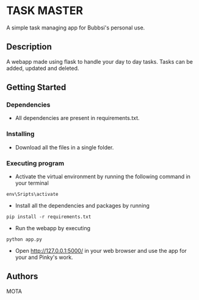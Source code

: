 # TASK MASTER

A simple task managing app for Bubbsi's personal use.

## Description

A webapp made using flask to handle your day to day tasks. Tasks can be added, updated and deleted.

## Getting Started

### Dependencies

* All dependencies are present in requirements.txt.

### Installing

* Download all the files in a single folder.

### Executing program

* Activate the virtual environment by running the following command in your terminal
```
env\Sripts\activate
```
* Install all the dependencies and packages by running 
```
pip install -r requirements.txt
```
* Run the webapp by executing 
```
python app.py
```
* Open http://127.0.0.1:5000/ in your web browser and use the app for your and Pinky's work.


## Authors

MOTA
